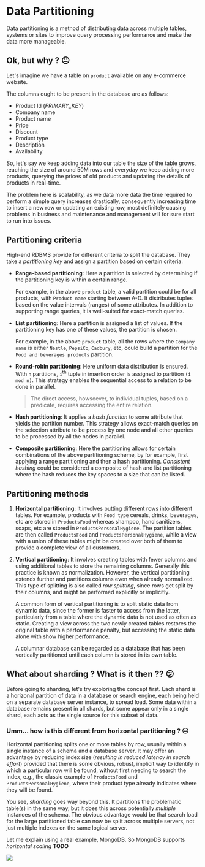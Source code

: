 # Data Partitioning

Data partitioning is a method of distributing data across multiple tables, systems or sites to improve query processing performance and make the data more manageable.

## Ok, but why ? 😐

Let's imagine we have a table on `product` available on any e-commerce website.

The columns ought to be present in the database are as follows:

- Product Id (*PRIMARY_KEY*)
- Company name 
- Product name
- Price
- Discount
- Product type
- Description
- Availability

So, let's say we keep adding data into our table the size of the table grows, reaching the size of around 50M rows and everyday we keep adding more products, querying the prices of old products and updating the details of products in real-time.

The problem here is scalability, as we data more data the time required to perform a simple query increases drastically, consequently increasing time to insert a new row or updating an existing row, most definitely causing problems in business and maintenance and management will for sure start to run into issues.

## Partitioning criteria

High-end RDBMS provide for different criteria to split the database. They take a *partitioning key* and assign a   partition based on certain criteria.

- **Range-based partitioning**: Here a partition is selected by determining if the partitioning key is within a certain range.

  For example, in the above `product` table, a valid partition could be for all products, with `Product name` starting between A-D. It distributes tuples based on the value intervals (ranges) of some attributes. In addition to supporting range queries, it is well-suited for exact-match queries.

- **List partitioning**: Here a partition is assigned a list of values. If the partitioning key has one of these values, the partition is chosen.

  For example, in the above `product` table, all the rows where the `Company name` is either `Nestle`, `PepsiCo`, `Cadbury`, etc, could build a partition for the `Food and beverages products` partition.

- **Round-robin partitioning**: Here uniform data distribution is ensured. With `n` partitions, `i`<sup>th</sup> tuple in insertion order is assigned to partition `(i mod n)`. This strategy enables the sequential access to a relation to be done in parallel. 

  > The direct access, howsoever, to individual tuples, based on a predicate, requires accessing the entire relation.

- **Hash partitioning**: It applies a *hash function* to some attribute that yields the partition number. This strategy allows exact-match queries on the selection attribute to be process by one node and all other queries to be processed by all the nodes in parallel.

-  **Composite partitioning**: Here the partitioning allows for certain combinations of the above partitioning scheme, by for example, first applying a range partitioning and then a hash partitioning.
  *Consistent hashing* could be considered a composite of hash and list partitioning where the hash reduces the key spaces to a size that can be listed.

## Partitioning methods

1. **Horizontal partitioning**: It involves putting different rows into different tables. For example, products with `Food type` cereals, drinks, beverages, etc are stored in `ProductsFood` whereas shampoo, hand sanitizers, soaps, etc are stored in `ProductsPersonalHygiene`. The partition tables are then called `ProductsFood` and `ProductsPersonalHygiene`, while a view with a union of these tables might be created over both of them to provide a complete view of all customers.

2. **Vertical partitioning**: It involves creating tables with fewer columns and using additional tables to store the remaining columns. Generally this practice is known as normalization. However, the vertical partitioning extends further and partitions columns even when already normalized. This type of splitting is also called *row splitting*, since rows get split by their columns, and might be performed explicitly or implicitly.

   A common form of vertical partitioning is to split static data from dynamic data, since the former is faster to access from the latter, particularly from a table where the dynamic data is not used as often as static. Creating a view across the two newly created tables restores the original table with a performance penalty, but accessing the static data alone with show higher performance.

   A columnar database can be regarded as a database that has been vertically partitioned until each column is stored in its own table.

## What about sharding ? What is it then ?? 😕

Before going to sharding, let's try exploring the concept first. Each shard is a horizonal partition of data in a database or search engine, each being held on a separate database server instance, to spread load. Some data within a database remains present in all shards, but some appear only in a single shard, each acts as the single source for this subset of data.

### Umm... how is this different from horizontal partitioning ? 😑

Horizontal partitioning splits one or more tables by row, usually within a single instance of a schema and a database server. It may offer an advantage by reducing index size (*resulting in reduced latency in search effort*) provided that there is some obvious, robust, implicit way to identify in which a particular row will be found, without first needing to search the index, e.g., the classic example of `ProductsFood` and `ProductsPersonalHygiene`, where their product type already indicates where they will be found.

You see, *sharding* goes way beyond this. It partitions the problematic table(s) in the same way, but it does this across potentially *multiple* instances of the schema. The obvious advantage would be that search load for the large partitioned table can now be split across multiple servers, not just multiple indexes on the same logical server.

Let me explain using a real example, MongoDB. So MongoDB supports *horizontal scaling* **TODO**

![](https://docs.mongodb.com/manual/images/sharded-cluster-production-architecture.bakedsvg.svg)

